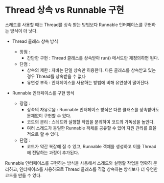 # Thread 상속 vs Runnable 구현
스레드를 사용할 때는 Thread를 상속 받는 방법보다 Runnable 인터페이스를 구현하는 방식이 더 낫다.
  
- Thread 클래스 상속 방식
  - 장점 :
    - 간단한 구현 : Thread 클래스를 상속받아 run() 메서드만 재정의하면 된다.
  - 단점 : 
    - 상속의 제한 : 자바는 단일 상속만 허용한다. 다른 클래스를 상속받고 있는 경우 Thread를 상속받을 수 없다
    - 유연성 부족 : 인터페이스를 사용하는 방법에 비해 유연성이 떨어진다.  
    
    
- Runnable 인터페이스를 구현 방식
  - 장점 :   
    - 상속의 자유로움 : Runnable 인터페이스 방식은 다른 클래스를 상속받아도 문제없이 구현할 수 있다.
    - 코드의 분리 : 스레드와 실행할 작업을 분리하여 코드의 가독성을 높인다.
    - 여러 스레드가 동일한 Runnable 객체를 공유할 수 있어 자원 관리를 효율적으로 할 수 있다.
  - 단점 : 
    - 코드가 약간 복잡해 질 수 있고, Runnable 객체를 생성하고 이를 Thread에 전달하는 과정이 추가된다.

Runnable 인터페이스를 구현하는 방식을 사용해서 스레드와 실행할 작업을 명확히 분리하고, 인터페이스를 사용하므로 Thread 클래스를 직접 상속하는 방식보다 더 유연한 코드를 만들 수 있다.